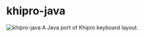# khipro-java
![khipro-java](https://socialify.git.ci/KhiproKeyboard/khipro-java/image?description=1&font=JetBrains+Mono&forks=1&issues=1&language=1&name=1&owner=1&pattern=Circuit+Board&pulls=1&stargazers=1&theme=Dark)
A Java port of Khipro keyboard layout.
